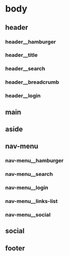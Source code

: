 # body

## header
### header__hamburger
### header__title
### header__search
### header__breadcrumb
### header__login

## main

## aside

## nav-menu
### nav-menu__hamburger
### nav-menu__search
### nav-menu__login
### nav-menu__links-list
### nav-menu__social

## social

## footer